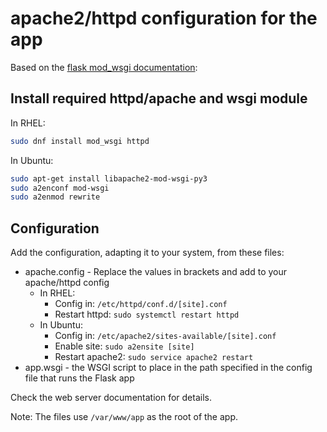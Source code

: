 # apache2/httpd configuration for the app

Based on the [flask mod_wsgi documentation](https://flask.palletsprojects.com/en/2.0.x/deploying/mod_wsgi/):

## Install required httpd/apache and wsgi module

In RHEL:
```bash
sudo dnf install mod_wsgi httpd
```

In Ubuntu:
```bash
sudo apt-get install libapache2-mod-wsgi-py3
sudo a2enconf mod-wsgi
sudo a2enmod rewrite
```

## Configuration

Add the configuration, adapting it to your system, from these files:

* apache.config - Replace the values in brackets and add to your apache/httpd config
  * In RHEL:
    * Config in: `/etc/httpd/conf.d/[site].conf`
    * Restart httpd: `sudo systemctl restart httpd`
  * In Ubuntu:
    * Config in: `/etc/apache2/sites-available/[site].conf`
    * Enable site: `sudo a2ensite [site]`
    * Restart apache2: `sudo service apache2 restart`
* app.wsgi - the WSGI script to place in the path specified in the config file that runs the Flask app

Check the web server documentation for details.

Note: The files use `/var/www/app` as the root of the app.
